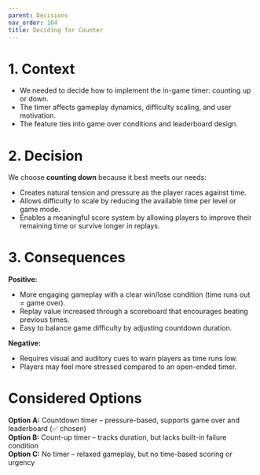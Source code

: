 ```yaml
---
parent: Decisions
nav_order: 104
title: Deciding for Counter
---
```


# 1. Context

- We needed to decide how to implement the in-game timer: counting up or down.
- The timer affects gameplay dynamics, difficulty scaling, and user motivation.
- The feature ties into game over conditions and leaderboard design.

# 2. Decision

We choose **counting down** because it best meets our needs:

- Creates natural tension and pressure as the player races against time.
- Allows difficulty to scale by reducing the available time per level or game mode.
- Enables a meaningful score system by allowing players to improve their remaining time or survive longer in replays.

# 3. Consequences

**Positive:**

- More engaging gameplay with a clear win/lose condition (time runs out = game over).
- Replay value increased through a scoreboard that encourages beating previous times.
- Easy to balance game difficulty by adjusting countdown duration.

**Negative:**

- Requires visual and auditory cues to warn players as time runs low.
- Players may feel more stressed compared to an open-ended timer.

# Considered Options

**Option A:** Countdown timer – pressure-based, supports game over and leaderboard (✅ chosen)  
**Option B:** Count-up timer – tracks duration, but lacks built-in failure condition  
**Option C:** No timer – relaxed gameplay, but no time-based scoring or urgency
